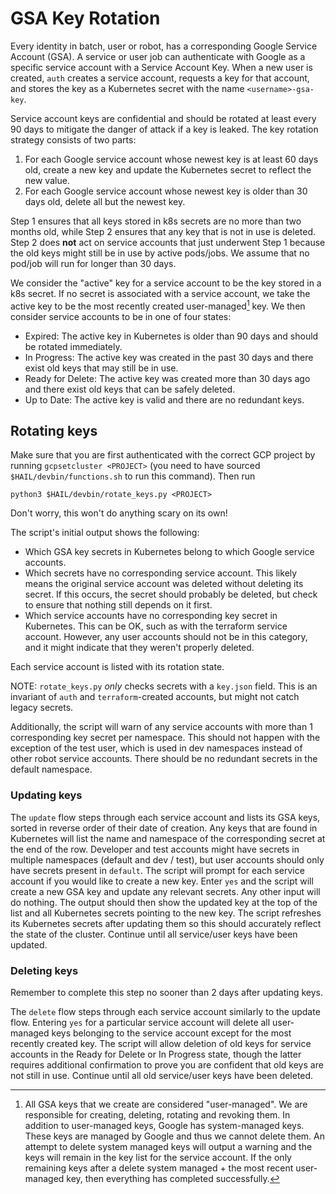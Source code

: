 # GSA Key Rotation

Every identity in batch, user or robot, has a corresponding Google Service
Account (GSA). A service or user job can authenticate with Google as
a specific service account with a Service Account Key. When a new user is
created, `auth` creates a service account, requests a key for that account, and
stores the key as a Kubernetes secret with the name `<username>-gsa-key`.

Service account keys are confidential and should be rotated at least every 90
days to mitigate the danger of attack if a key is leaked. The key rotation
strategy consists of two parts:

1. For each Google service account whose newest key is at least 60 days old,
create a new key and update the Kubernetes secret to reflect the new value.
2. For each Google service account whose newest key is older than 30 days old,
delete all but the newest key.

Step 1 ensures that all keys stored in k8s secrets are no more than two months old,
while Step 2 ensures that any key that is not in use is deleted.
Step 2 does **not** act on service accounts that just underwent Step 1 because
the old keys might still be in use by active pods/jobs. We assume that no
pod/job will run for longer than 30 days.

We consider the "active" key for a service account to be the key stored in a
k8s secret. If no secret is associated with a service account, we take the active
key to be the most recently created user-managed[^1] key. We then consider
service accounts to be in one of four states:

- Expired: The active key in Kubernetes is older than 90 days and should be
rotated immediately.
- In Progress: The active key was created in the past 30 days and there exist
old keys that may still be in use.
- Ready for Delete: The active key was created more than 30 days ago and there
exist old keys that can be safely deleted.
- Up to Date: The active key is valid and there are no redundant keys.


## Rotating keys

Make sure that you are first authenticated with the correct GCP project by
running `gcpsetcluster <PROJECT>` (you need to have sourced
`$HAIL/devbin/functions.sh` to run this command). Then run

```
python3 $HAIL/devbin/rotate_keys.py <PROJECT>
```

Don't worry, this won't do anything scary on its own!

The script's initial output shows the following:
- Which GSA key secrets in Kubernetes belong to which Google service accounts.
- Which secrets have no corresponding service account. This likely means
  the original service account was deleted without deleting its secret.
  If this occurs, the secret should probably be deleted, but check to ensure that
  nothing still depends on it first.
- Which service accounts have no corresponding key secret in Kubernetes. This
  can be OK, such as with the terraform service account. However, any user
  accounts should not be in this category, and it might indicate that they
  weren't properly deleted.

Each service account is listed with its rotation state.

NOTE: `rotate_keys.py` *only* checks secrets with a `key.json` field. This
is an invariant of `auth` and `terraform`-created accounts, but might not catch
legacy secrets.

Additionally, the script will warn of any service accounts with more than 1
corresponding key secret per namespace. This should not happen with the
exception of the test user, which is used in dev namespaces instead of other
robot service accounts. There should be no redundant secrets in the default
namespace.


### Updating keys

The `update` flow steps through each service account and lists its GSA keys,
sorted in reverse order of their date of creation.
Any keys that are found in Kubernetes will list the name and namespace
of the corresponding secret at the end of the row. Developer and test accounts
might have secrets in multiple namespaces (default and dev / test), but user
accounts should only have secrets present in `default`. The script will prompt
for each service account if you would like to create a new key. Enter `yes`
and the script will create a new GSA key and update any relevant secrets. Any
other input will do nothing. The output should then show the updated key at
the top of the list and all Kubernetes secrets pointing to the new key.
The script refreshes its Kubernetes secrets after updating them so this should
accurately reflect the state of the cluster.
Continue until all service/user keys have been updated.

### Deleting keys

Remember to complete this step no sooner than 2 days after updating keys.

The `delete` flow steps through each service account similarly to the update
flow. Entering `yes` for a particular service account will delete all
user-managed keys belonging to the service account except for the most
recently created key. The script will allow deletion of old keys for service
accounts in the Ready for Delete or In Progress state, though the latter requires
additional confirmation to prove you are confident that old keys are not still
in use.
Continue until all old service/user keys have been deleted.

[^1]: All GSA keys that we create are considered "user-managed". We are responsible
for creating, deleting, rotating and revoking them. In addition to user-managed
keys, Google has system-managed keys. These keys are managed by Google and thus
we cannot delete them. An attempt to delete system managed keys will output a
warning and the keys will remain in the key list for the service account. If the
only remaining keys after a delete system managed + the most recent user-managed
key, then everything has completed successfully.
